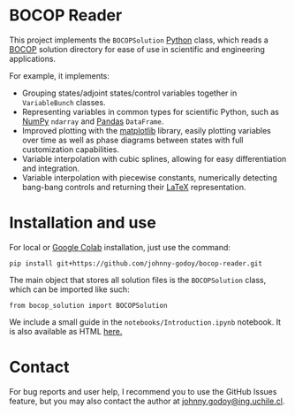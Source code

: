 # BOCOP Reader

This project implements the ``BOCOPSolution`` [Python](https://www.python.org/) class, which reads a [BOCOP](https://www.bocop.org/) solution directory for ease of use in scientific and engineering applications.

For example, it implements:

* Grouping states/adjoint states/control variables together in ``VariableBunch`` classes.
* Representing variables in common types for scientific Python, such as [NumPy](https://numpy.org/) ``ndarray`` and [Pandas](https://pandas.pydata.org/) ``DataFrame``.
* Improved plotting with the [matplotlib](https://matplotlib.org/) library, easily plotting variables over time as well as phase diagrams between states with full customization capabilities.
* Variable interpolation with cubic splines, allowing for easy differentiation and integration.
* Variable interpolation with piecewise constants, numerically detecting bang-bang controls and returning their [LaTeX](https://www.latex-project.org/) representation.

# Installation and use

For local or [Google Colab](https://colab.research.google.com/) installation, just use the command:

```
pip install git+https://github.com/johnny-godoy/bocop-reader.git
```

The main object that stores all solution files is the ``BOCOPSolution`` class, which can be imported like such:

```
from bocop_solution import BOCOPSolution
```

We include a small guide in the `notebooks/Introduction.ipynb` notebook.
It is also available as HTML [here.](https://johnny-godoy.github.io/bocop-reader/)

# Contact
For bug reports and user help, I recommend you to use the GitHub Issues feature, but you may also contact the author at johnny.godoy@ing.uchile.cl.

